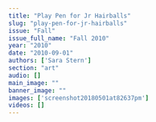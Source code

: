 ```yaml
---
title: "Play Pen for Jr Hairballs"
slug: "play-pen-for-jr-hairballs"
issue: "Fall"
issue_full_name: "Fall 2010"
year: "2010"
date: "2010-09-01"
authors: ['Sara Stern']
section: "art"
audio: []
main_image: ""
banner_image: ""
images: ['screenshot20180501at82637pm']
videos: []
---
```

